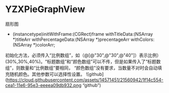 # YZXPieGraphView
扇形图
- (instancetype)initWithFrame:(CGRect)frame withTitleData:(NSArray *)titleArr withPercentageData:(NSArray *)precentageArr withColors:(NSArray *)colorArr;

初始化方法，必须传入“比例数组”，如（@[@"30",@"30",@"40"]）表示比例）(30%,30%,40%)。“标题数组”和“颜色数组”可以不传，但是如果传入了“标题数组”，则数量和“比例数组”要相同，
“颜色数组”没有要求，当数量不对时会自动填充随机颜色。其他参数可以选择性设置。
![github](https://cloud.githubusercontent.com/assets/14571451/21560942/1f14c554-cea1-11e6-95e3-eeeea09db932.png “github”)
